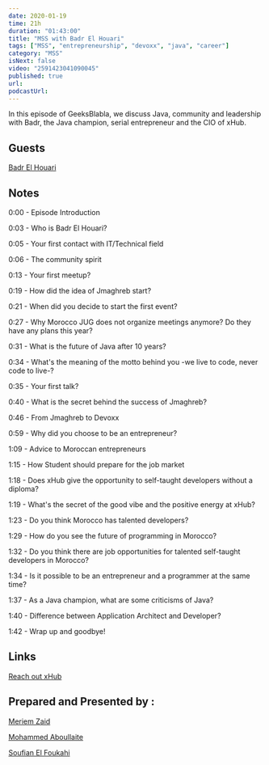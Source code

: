 ```yaml
---
date: 2020-01-19
time: 21h
duration: "01:43:00"
title: "MSS with Badr El Houari"
tags: ["MSS", "entrepreneurship", "devoxx", "java", "career"]
category: "MSS"
isNext: false
video: "2591423041090045"
published: true
url:
podcastUrl:
---
```


In this episode of GeeksBlabla, we discuss Java, community and leadership with Badr, the Java champion, serial entrepreneur and the CIO of xHub.

## Guests

[Badr El Houari](https://twitter.com/badrelhouari)

## Notes

0:00 - Episode Introduction

0:03 - Who is Badr El Houari?

0:05 - Your first contact with IT/Technical field

0:06 - The community spirit

0:13 - Your first meetup?

0:19 - How did the idea of Jmaghreb start?

0:21 - When did you decide to start the first event?

0:27 - Why Morocco JUG does not organize meetings anymore? Do they have any plans this year?

0:31 - What is the future of Java after 10 years?

0:34 - What's the meaning of the motto behind you -we live to code, never code to live-?

0:35 - Your first talk?

0:40 - What is the secret behind the success of Jmaghreb?

0:46 - From Jmaghreb to Devoxx

0:59 - Why did you choose to be an entrepreneur?

1:09 - Advice to Moroccan entrepreneurs

1:15 - How Student should prepare for the job market

1:18 - Does xHub give the opportunity to self-taught developers without a diploma?

1:19 - What's the secret of the good vibe and the positive energy at xHub?

1:23 - Do you think Morocco has talented developers?

1:29 - How do you see the future of programming in Morocco?

1:32 - Do you think there are job opportunities for talented self-taught developers in Morocco?

1:34 - Is it possible to be an entrepreneur and a programmer at the same time?

1:37 - As a Java champion, what are some criticisms of Java?

1:40 - Difference between Application Architect and Developer?

1:42 - Wrap up and goodbye!

## Links

[Reach out xHub](https://x-hub.io/contact/)

## Prepared and Presented by :

[Meriem Zaid](https://www.facebook.com/MeriemZaid/)

[Mohammed Aboullaite](https://www.facebook.com/aboullaite)

[Soufian El Foukahi](https://twitter.com/souffanda/)
